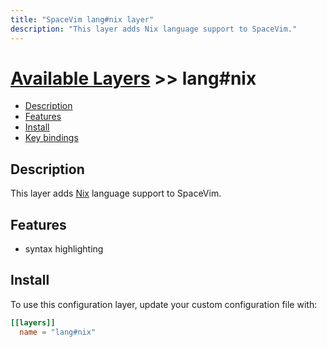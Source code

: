 ```yaml
---
title: "SpaceVim lang#nix layer"
description: "This layer adds Nix language support to SpaceVim."
---
```


# [Available Layers](../../) >> lang#nix

<!-- vim-markdown-toc GFM -->

- [Description](#description)
- [Features](#features)
- [Install](#install)
- [Key bindings](#key-bindings)

<!-- vim-markdown-toc -->

## Description

This layer adds [Nix](https://nixos.org/nix/manual/) language support to SpaceVim.

## Features

- syntax highlighting

## Install

To use this configuration layer, update your custom configuration file with:

```toml
[[layers]]
  name = "lang#nix"
```


